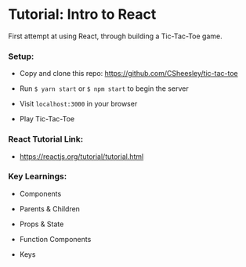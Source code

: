 # Tutorial: Intro to React
First attempt at using React, through building a Tic-Tac-Toe game.

### Setup:
- Copy and clone this repo: https://github.com/CSheesley/tic-tac-toe

- Run `$ yarn start` or `$ npm start` to begin the server

- Visit `localhost:3000` in your browser

- Play Tic-Tac-Toe

### React Tutorial Link:
- https://reactjs.org/tutorial/tutorial.html

### Key Learnings:
- Components

- Parents & Children

- Props & State

- Function Components

- Keys
